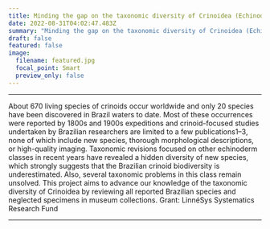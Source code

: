 ```yaml
---
title: Minding the gap on the taxonomic diversity of Crinoidea (Echinodermata) in Brazil
date: 2022-08-31T04:02:47.483Z
summary: "Minding the gap on the taxonomic diversity of Crinoidea (Echinodermata) in Brazil"
draft: false
featured: false
image:
  filename: featured.jpg   
  focal_point: Smart
  preview_only: false
---
```

---
About 670 living species of crinoids occur worldwide and only 20 species have been discovered in Brazil waters to date. Most of these occurrences were reported by 1800s and 1900s expeditions and crinoid-focused studies undertaken by Brazilian researchers are limited to a few publications1–3, none of which include new species, thorough morphological descriptions, or high-quality imaging. Taxonomic revisions focused on other echinoderm classes in recent years have revealed a hidden diversity of new species, which strongly suggests that the Brazilian crinoid biodiversity is underestimated. Also, several taxonomic problems in this class remain unsolved. This project aims to advance our knowledge of the taxonomic diversity of Crinoidea by reviewing all reported Brazilian species and neglected specimens in museum collections.
Grant: LinnéSys Systematics Research Fund

---
